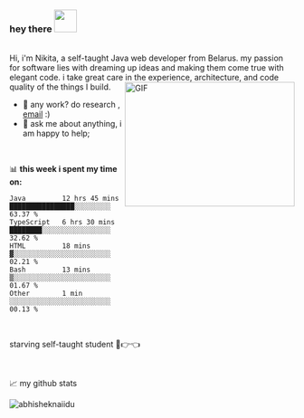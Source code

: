 ### hey there <img src="https://media.giphy.com/media/hvRJCLFzcasrR4ia7z/giphy.gif" width="40">
<br/>
Hi, i'm Nikita, a self-taught Java web developer from Belarus. my passion for software lies with dreaming up ideas and making them come true with elegant code. i take great care in the experience, architecture, and code quality of the things I build.


  <img align="right" alt="GIF" src="https://github.com/abhisheknaiidu/abhisheknaiidu/blob/master/code.gif?raw=true" width="300" height="220" />
  
  <br/>
  
- 💼 any work? do research , [email](mailto:xmil.nik@gmail.com) :)
- 💬 ask me about anything, i am happy to help;

<br/>

📊 **this week i spent my time on:**


<!--START_SECTION:waka-->

```text
Java         12 hrs 45 mins  ████████████████░░░░░░░░░   63.37 %
TypeScript   6 hrs 30 mins   ████████░░░░░░░░░░░░░░░░░   32.62 %
HTML         18 mins         ▓░░░░░░░░░░░░░░░░░░░░░░░░   02.21 %
Bash         13 mins         ▒░░░░░░░░░░░░░░░░░░░░░░░░   01.67 %
Other        1 min           ░░░░░░░░░░░░░░░░░░░░░░░░░   00.13 %
```

<br/>

<!--END_SECTION:waka-->

starving self-taught student 🥺👉👈

<br/>

📈 my github stats

<p align="left"> <img src="https://github-readme-stats.vercel.app/api?username=Nikita-ctr&show_icons=true&theme=gotham" alt="abhisheknaiidu" />


